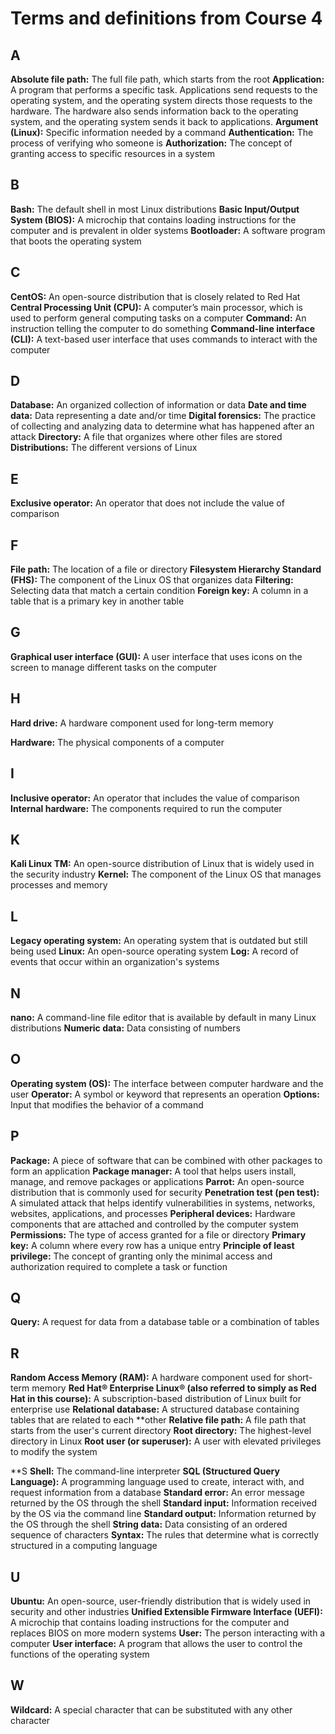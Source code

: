 # Terms and definitions from Course 4

## A
**Absolute file path:** The full file path, which starts from the root
**Application:** A program that performs a specific task. Applications send requests to the operating system, and the operating system directs those requests to the hardware. The hardware also sends information back to the operating system, and the operating system sends it back to applications.
**Argument (Linux):** Specific information needed by a command
**Authentication:** The process of verifying who someone is
**Authorization:** The concept of granting access to specific resources in a system

## B
**Bash:** The default shell in most Linux distributions
**Basic Input/Output System (BIOS):** A microchip that contains loading instructions for the computer and is prevalent in older systems
**Bootloader:** A software program that boots the operating system

## C
**CentOS:** An open-source distribution that is closely related to Red Hat
**Central Processing Unit (CPU):** A computer’s main processor, which is used to perform general computing tasks on a computer
**Command:** An instruction telling the computer to do something
**Command-line interface (CLI):** A text-based user interface that uses commands to interact with the computer

## D
**Database:** An organized collection of information or data
**Date and time data:** Data representing a date and/or time
**Digital forensics:** The practice of collecting and analyzing data to determine what has happened after an attack
**Directory:** A file that organizes where other files are stored
**Distributions:** The different versions of Linux

## E
**Exclusive operator:** An operator that does not include the value of comparison

## F
**File path:** The location of a file or directory
**Filesystem Hierarchy Standard (FHS):** The component of the Linux OS that organizes data
**Filtering:** Selecting data that match a certain condition
**Foreign key:** A column in a table that is a primary key in another table

## G
**Graphical user interface (GUI):** A user interface that uses icons on the screen to manage different tasks on the computer

## H
**Hard drive:** A hardware component used for long-term memory

**Hardware:** The physical components of a computer

## I
**Inclusive operator:** An operator that includes the value of comparison
**Internal hardware:** The components required to run the computer

## K
**Kali Linux TM:** An open-source distribution of Linux that is widely used in the security industry
**Kernel:** The component of the Linux OS that manages processes and memory

## L
**Legacy operating system:** An operating system that is outdated but still being used
**Linux:** An open-source operating system
**Log:** A record of events that occur within an organization's systems

## N
**nano:** A command-line file editor that is available by default in many Linux distributions
**Numeric data:** Data consisting of numbers

## O
**Operating system (OS):** The interface between computer hardware and the user
**Operator:** A symbol or keyword that represents an operation
**Options:** Input that modifies the behavior of a command

## P
**Package:** A piece of software that can be combined with other packages to form an application
**Package manager:** A tool that helps users install, manage, and remove packages or applications
**Parrot:** An open-source distribution that is commonly used for security
**Penetration test (pen test):** A simulated attack that helps identify vulnerabilities in systems, networks, websites, applications, and processes
**Peripheral devices:** Hardware components that are attached and controlled by the computer system
**Permissions:** The type of access granted for a file or directory
**Primary key:** A column where every row has a unique entry
**Principle of least privilege:** The concept of granting only the minimal access and authorization required to complete a task or function

## Q
**Query:** A request for data from a database table or a combination of tables

## R
**Random Access Memory (RAM):** A hardware component used for short-term memory
**Red Hat® Enterprise Linux® (also referred to simply as Red Hat in this course):** A subscription-based distribution of Linux built for enterprise use
**Relational database:** A structured database containing tables that are related to each
**other
**Relative file path:** A file path that starts from the user's current directory
**Root directory:** The highest-level directory in Linux
**Root user (or superuser):** A user with elevated privileges to modify the system

**S
**Shell:** The command-line interpreter
**SQL (Structured Query Language):** A programming language used to create, interact with, and request information from a database
**Standard error:** An error message returned by the OS through the shell
**Standard input:** Information received by the OS via the command line
**Standard output:** Information returned by the OS through the shell
**String data:** Data consisting of an ordered sequence of characters
**Syntax:** The rules that determine what is correctly structured in a computing language

## U
**Ubuntu:** An open-source, user-friendly distribution that is widely used in security and other industries
**Unified Extensible Firmware Interface (UEFI):** A microchip that contains loading instructions for the computer and replaces BIOS on more modern systems
**User:** The person interacting with a computer
**User interface:** A program that allows the user to control the functions of the operating system

## W
**Wildcard:** A special character that can be substituted with any other character
